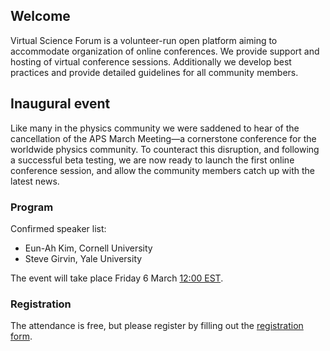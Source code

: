 ## Welcome

Virtual Science Forum is a volunteer-run open platform aiming to accommodate organization of online conferences.
We provide support and hosting of virtual conference sessions.
Additionally we develop best practices and provide detailed guidelines for all community members.

## Inaugural event

Like many in the physics community we were saddened to hear of the cancellation of the APS March Meeting—a cornerstone conference for the worldwide physics community.
To counteract this disruption, and following a successful beta testing, we are now ready to launch the first online conference session, and allow the community members catch up with the latest news.

### Program

Confirmed speaker list:

* Eun-Ah Kim, Cornell University
* Steve Girvin, Yale University

The event will take place Friday 6 March [12:00 EST](https://arewemeetingyet.com/New%20York/2020-03-06/12:00/Virtual%20Science%20Forum%20inaugural%20meeting#eyJ1cmwiOiJodHRwczovL3ZpcnR1YWxzY2llbmNlZm9ydW0ub3JnLyJ9).

### Registration

The attendance is free, but please register by filling out the [registration form](https://forms.gle/eHmMbuFv3Mf2Akxu9).
